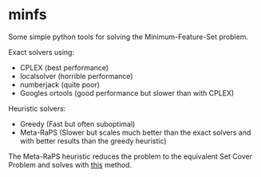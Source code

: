 # minfs
Some simple python tools for solving the Minimum-Feature-Set problem.

Exact solvers using: 
 - CPLEX (best performance)
 - localsolver (horrible performance)
 - numberjack (quite poor)
 - Googles ortools (good performance but slower than with CPLEX)

Heuristic solvers:
 - Greedy (Fast but often suboptimal)
 - Meta-RaPS (Slower but scales much better than the exact solvers and with better results than the greedy heuristic)
 
The Meta-RaPS heuristic reduces the problem to the equivalent Set Cover Problem and solves with [this](http://www.sciencedirect.com/science/article/pii/S0377221705008313) method.
